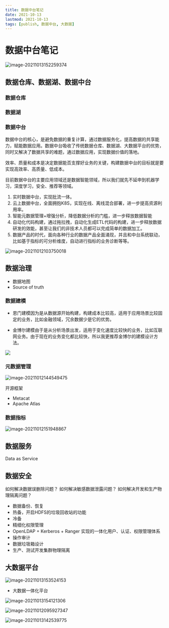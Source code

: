 ```yaml
---
title: 数据中台笔记
date: 2021-10-13
lastmod: 2021-10-13
tags: [publish, 数据中台, 大数据]
---
```


# 数据中台笔记  ![image-20211013152259374](https://raw.githubusercontent.com/cloudhuang/cloudhuang.github.io/pictures/pictures/image-20211013152259374.png)  ## 数据仓库、数据湖、数据中台  ### 数据仓库  ### 数据湖   ### 数据中台  数据中台的核心，是避免数据的重复计算，通过数据服务化，提高数据的共享能力，赋能数据应用。数据中台吸收了传统数据仓库、数据湖、大数据平台的优势，同时又解决了数据共享的难题，通过数据应用，实现数据价值的落地。  效率、质量和成本是决定数据能否支撑好业务的关键，构建数据中台的目标就是要实现高效率、高质量、低成本。    目前数据中台的主要应用领域还是数据智能领域，所以我们就先不延申到机器学习，深度学习，安全、推荐等领域。   1. 实时数据中台，实现批流一体。  2. 云上数据中台，全面拥抱K8S，实现在线、离线混合部署，进一步提高资源利用率。 3. 智能元数据管理+增强分析，降低数据分析的门槛，进一步释放数据智能  4. 自动化代码构建，通过拖拉拽，自动化生成ETL代码的构建，进一步释放数据研发的效能，甚至让我们的非技术人员都可以完成简单的数据加工。  5. 数据产品的时代，面向各种行业的数据产品全面涌现，并且和中台系统联动，比如基于指标的可分析维度，自动进行指标的业务诊断等等。     ![image-20211012103750018](https://raw.githubusercontent.com/cloudhuang/cloudhuang.github.io/pictures/pictures/image-20211012103750018.png)    ## 数据治理  - 数据地图 - Source of truth    ### 数据建模  - 恩门建模因为是从数据源开始构建，构建成本比较高，适用于应用场景比较固定的业务，比如金融领域，冗余数据少是它的优势。  - 金博尔建模由于是从分析场景出发，适用于变化速度比较快的业务，比如互联网业务。由于现在的业务变化都比较快，所以我更推荐金博尔的建模设计方法。  ![](https://raw.githubusercontent.com/cloudhuang/cloudhuang.github.io/pictures/pictures/20211012095839.png)    ### 元数据管理  ![image-20211012144549475](https://raw.githubusercontent.com/cloudhuang/cloudhuang.github.io/pictures/pictures/image-20211012144549475.png)    开源框架  - Metacat - Apache Atlas  ### 数据指标  ![image-20211012151948867](https://raw.githubusercontent.com/cloudhuang/cloudhuang.github.io/pictures/pictures/image-20211012151948867.png)    ## 数据服务  Data as Service  ## 数据安全  如何解决数据误删除问题？ 如何解决敏感数据泄露问题？ 如何解决开发和生产物理隔离问题？    - 数据备份、恢复 - 热备，开启HDFS的垃圾回收站的功能 - 冷备 - 精细化权限管理 - OpenLDAP + Kerberos + Ranger 实现的一体化用户、认证、权限管理体系 - 操作审计 - 数据垃圾箱设计 - 生产、测试开发集群物理隔离  ## 大数据平台  ![image-20211013153524153](https://raw.githubusercontent.com/cloudhuang/cloudhuang.github.io/pictures/pictures/image-20211013153524153.png)  - 大数据一体化平台  ![image-20211013154121306](https://raw.githubusercontent.com/cloudhuang/cloudhuang.github.io/pictures/pictures/image-20211013154121306.png)  ![image-20211012095927347](https://raw.githubusercontent.com/cloudhuang/cloudhuang.github.io/pictures/pictures/image-20211012095927347.png)    ![image-20211013142539775](https://raw.githubusercontent.com/cloudhuang/cloudhuang.github.io/pictures/pictures/image-20211013142539775.png)
